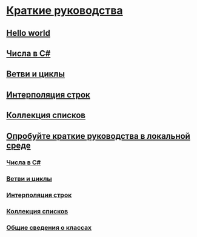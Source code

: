 # [Краткие руководства](index.md)
## [Hello world](hello-world.yml)
## [Числа в C#](numbers-in-csharp.yml)
## [Ветви и циклы](branches-and-loops.yml)
## [Интерполяция строк](interpolated-strings.yml)
## [Коллекция списков](list-collection.yml)
## [Опробуйте краткие руководства в локальной среде](local-environment.md)
### [Числа в C#](numbers-in-csharp-local.md)
### [Ветви и циклы](branches-and-loops-local.md)
### [Интерполяция строк](interpolated-strings-local.md)
### [Коллекция списков](arrays-and-collections.md)
### [Общие сведения о классах](introduction-to-classes.md)

